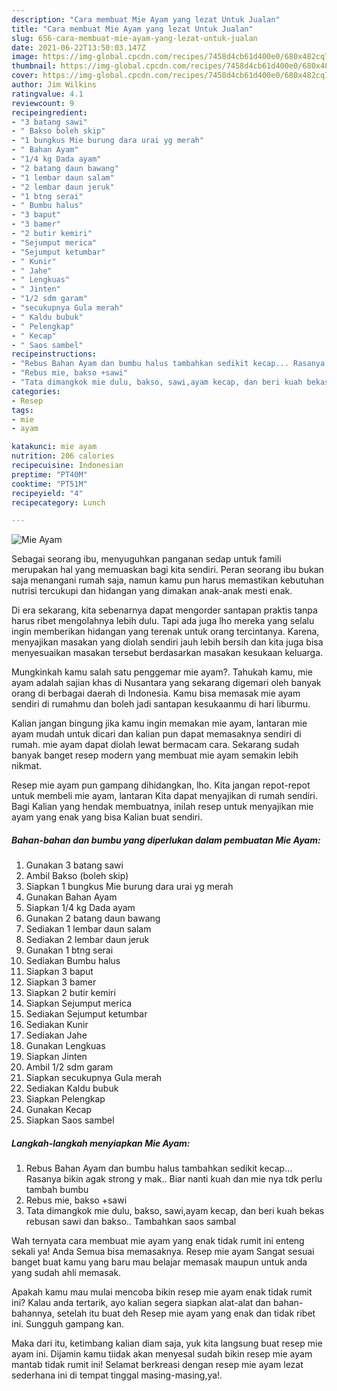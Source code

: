 ```yaml
---
description: "Cara membuat Mie Ayam yang lezat Untuk Jualan"
title: "Cara membuat Mie Ayam yang lezat Untuk Jualan"
slug: 656-cara-membuat-mie-ayam-yang-lezat-untuk-jualan
date: 2021-06-22T13:50:03.147Z
image: https://img-global.cpcdn.com/recipes/7458d4cb61d400e0/680x482cq70/mie-ayam-foto-resep-utama.jpg
thumbnail: https://img-global.cpcdn.com/recipes/7458d4cb61d400e0/680x482cq70/mie-ayam-foto-resep-utama.jpg
cover: https://img-global.cpcdn.com/recipes/7458d4cb61d400e0/680x482cq70/mie-ayam-foto-resep-utama.jpg
author: Jim Wilkins
ratingvalue: 4.1
reviewcount: 9
recipeingredient:
- "3 batang sawi"
- " Bakso boleh skip"
- "1 bungkus Mie burung dara urai yg merah"
- " Bahan Ayam"
- "1/4 kg Dada ayam"
- "2 batang daun bawang"
- "1 lembar daun salam"
- "2 lembar daun jeruk"
- "1 btng serai"
- " Bumbu halus"
- "3 baput"
- "3 bamer"
- "2 butir kemiri"
- "Sejumput merica"
- "Sejumput ketumbar"
- " Kunir"
- " Jahe"
- " Lengkuas"
- " Jinten"
- "1/2 sdm garam"
- "secukupnya Gula merah"
- " Kaldu bubuk"
- " Pelengkap"
- " Kecap"
- " Saos sambel"
recipeinstructions:
- "Rebus Bahan Ayam dan bumbu halus tambahkan sedikit kecap... Rasanya bikin agak strong y mak.. Biar nanti kuah dan mie nya tdk perlu tambah bumbu"
- "Rebus mie, bakso +sawi"
- "Tata dimangkok mie dulu, bakso, sawi,ayam kecap, dan beri kuah bekas rebusan sawi dan bakso.. Tambahkan saos sambal"
categories:
- Resep
tags:
- mie
- ayam

katakunci: mie ayam 
nutrition: 206 calories
recipecuisine: Indonesian
preptime: "PT40M"
cooktime: "PT51M"
recipeyield: "4"
recipecategory: Lunch

---
```



![Mie Ayam](https://img-global.cpcdn.com/recipes/7458d4cb61d400e0/680x482cq70/mie-ayam-foto-resep-utama.jpg)

Sebagai seorang ibu, menyuguhkan panganan sedap untuk famili merupakan hal yang memuaskan bagi kita sendiri. Peran seorang ibu bukan saja menangani rumah saja, namun kamu pun harus memastikan kebutuhan nutrisi tercukupi dan hidangan yang dimakan anak-anak mesti enak.

Di era  sekarang, kita sebenarnya dapat mengorder santapan praktis tanpa harus ribet mengolahnya lebih dulu. Tapi ada juga lho mereka yang selalu ingin memberikan hidangan yang terenak untuk orang tercintanya. Karena, menyajikan masakan yang diolah sendiri jauh lebih bersih dan kita juga bisa menyesuaikan masakan tersebut berdasarkan masakan kesukaan keluarga. 



Mungkinkah kamu salah satu penggemar mie ayam?. Tahukah kamu, mie ayam adalah sajian khas di Nusantara yang sekarang digemari oleh banyak orang di berbagai daerah di Indonesia. Kamu bisa memasak mie ayam sendiri di rumahmu dan boleh jadi santapan kesukaanmu di hari liburmu.

Kalian jangan bingung jika kamu ingin memakan mie ayam, lantaran mie ayam mudah untuk dicari dan kalian pun dapat memasaknya sendiri di rumah. mie ayam dapat diolah lewat bermacam cara. Sekarang sudah banyak banget resep modern yang membuat mie ayam semakin lebih nikmat.

Resep mie ayam pun gampang dihidangkan, lho. Kita jangan repot-repot untuk membeli mie ayam, lantaran Kita dapat menyajikan di rumah sendiri. Bagi Kalian yang hendak membuatnya, inilah resep untuk menyajikan mie ayam yang enak yang bisa Kalian buat sendiri.

<!--inarticleads1-->

##### Bahan-bahan dan bumbu yang diperlukan dalam pembuatan Mie Ayam:

1. Gunakan 3 batang sawi
1. Ambil  Bakso (boleh skip)
1. Siapkan 1 bungkus Mie burung dara urai yg merah
1. Gunakan  Bahan Ayam
1. Siapkan 1/4 kg Dada ayam
1. Gunakan 2 batang daun bawang
1. Sediakan 1 lembar daun salam
1. Sediakan 2 lembar daun jeruk
1. Gunakan 1 btng serai
1. Sediakan  Bumbu halus
1. Siapkan 3 baput
1. Siapkan 3 bamer
1. Siapkan 2 butir kemiri
1. Siapkan Sejumput merica
1. Sediakan Sejumput ketumbar
1. Sediakan  Kunir
1. Sediakan  Jahe
1. Gunakan  Lengkuas
1. Siapkan  Jinten
1. Ambil 1/2 sdm garam
1. Siapkan secukupnya Gula merah
1. Sediakan  Kaldu bubuk
1. Siapkan  Pelengkap
1. Gunakan  Kecap
1. Siapkan  Saos sambel




<!--inarticleads2-->

##### Langkah-langkah menyiapkan Mie Ayam:

1. Rebus Bahan Ayam dan bumbu halus tambahkan sedikit kecap... Rasanya bikin agak strong y mak.. Biar nanti kuah dan mie nya tdk perlu tambah bumbu
1. Rebus mie, bakso +sawi
1. Tata dimangkok mie dulu, bakso, sawi,ayam kecap, dan beri kuah bekas rebusan sawi dan bakso.. Tambahkan saos sambal




Wah ternyata cara membuat mie ayam yang enak tidak rumit ini enteng sekali ya! Anda Semua bisa memasaknya. Resep mie ayam Sangat sesuai banget buat kamu yang baru mau belajar memasak maupun untuk anda yang sudah ahli memasak.

Apakah kamu mau mulai mencoba bikin resep mie ayam enak tidak rumit ini? Kalau anda tertarik, ayo kalian segera siapkan alat-alat dan bahan-bahannya, setelah itu buat deh Resep mie ayam yang enak dan tidak ribet ini. Sungguh gampang kan. 

Maka dari itu, ketimbang kalian diam saja, yuk kita langsung buat resep mie ayam ini. Dijamin kamu tiidak akan menyesal sudah bikin resep mie ayam mantab tidak rumit ini! Selamat berkreasi dengan resep mie ayam lezat sederhana ini di tempat tinggal masing-masing,ya!.

